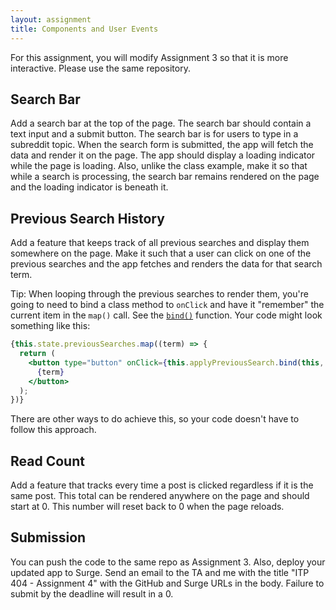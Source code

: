 ```yaml
---
layout: assignment
title: Components and User Events
---
```


For this assignment, you will modify Assignment 3 so that it is more interactive. Please use the same repository.

## Search Bar

Add a search bar at the top of the page. The search bar should contain a text input and a submit button. The search bar is for users to type in a subreddit topic. When the search form is submitted, the app will fetch the data and render it on the page. The app should display a loading indicator while the page is loading. Also, unlike the class example, make it so that while a search is processing, the search bar remains rendered on the page and the loading indicator is beneath it.

## Previous Search History

Add a feature that keeps track of all previous searches and display them somewhere on the page. Make it such that a user can click on one of the previous searches and the app fetches and renders the data for that search term.

Tip: When looping through the previous searches to render them, you're going to need to bind a class method to `onClick` and have it "remember" the current item in the `map()` call. See the [`bind()`](https://developer.mozilla.org/en-US/docs/Web/JavaScript/Reference/Global_objects/Function/bind) function. Your code might look something like this:

```jsx
{this.state.previousSearches.map((term) => {
  return (
    <button type="button" onClick={this.applyPreviousSearch.bind(this, term)}>
      {term}
    </button>
  );
})}
```

There are other ways to do achieve this, so your code doesn't have to follow this approach.

## Read Count

Add a feature that tracks every time a post is clicked regardless if it is the same post. This total can be rendered anywhere on the page and should start at 0. This number will reset back to 0 when the page reloads.

## Submission

You can push the code to the same repo as Assignment 3. Also, deploy your updated app to Surge. Send an email to the TA and me with the title "ITP 404 - Assignment 4" with the GitHub and Surge URLs in the body. Failure to submit by the deadline will result in a 0.
